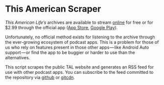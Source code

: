# This American Scraper

_This American Life’s_ archives are available to stream [online][1] for free or
for $2.99 through the official app ([App Store][2], [Google Play][3]).

Unfortunately, no official method exists for listening to the archive through
the ever-growing ecosystem of podcast apps. This is a problem for those of us
who rely on features present in those other apps — like Android Auto
support — or find the app to be buggier or harder to use than the alternatives.

This script scrapes the public TAL website and generates an RSS feed for use
with other podcast apps. You can subscribe to the feed committed to the
repository via [github][4] or [gitcdn][5].

[1]: https://www.thisamericanlife.org/
[2]: https://itunes.apple.com/us/app/this-american-life/id348530331
[3]: https://play.google.com/store/apps/details?id=org.prx.talbot
[4]: https://raw.githubusercontent.com/awkspace/this-american-scraper/master/feed.xml
[5]: https://gitcdn.xyz/repo/awkspace/tal-scraper/master/feed.xml
